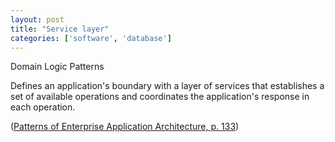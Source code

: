 ```yaml
---
layout: post
title: "Service layer"
categories: ['software', 'database']
---
```


Domain Logic Patterns

Defines an application's boundary with a layer of services that establishes a
set of available operations and coordinates the application's response in each
operation.

([Patterns of Enterprise Application Architecture, p. 133](https://martinfowler.com/eaaCatalog/serviceLayer.html))
